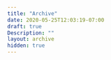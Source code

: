 ```yaml
---
title: "Archive"
date: 2020-05-25T12:03:19-07:00
draft: true
Description: ""
layout: archive
hidden: true
---
```

